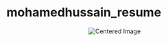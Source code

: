 # mohamedhussain_resume
<div style="text-align: center;">
  <img src="https://github.com/user-attachments/assets/b8f0a37f-88ff-4d52-9318-d1d7b6893319" alt="Centered Image" style="text-align: center; style="width: 60%;">
</div>
